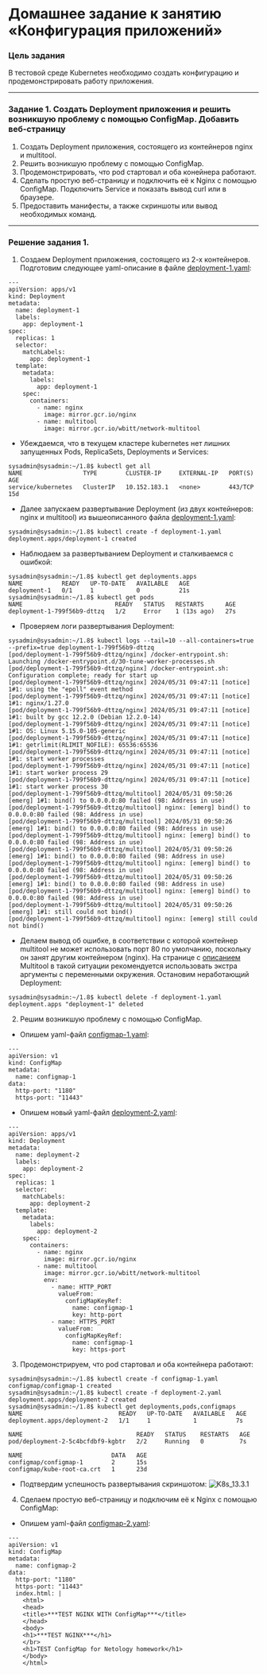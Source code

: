 # Домашнее задание к занятию «Конфигурация приложений»

### Цель задания

В тестовой среде Kubernetes необходимо создать конфигурацию и продемонстрировать работу приложения.

------

### Задание 1. Создать Deployment приложения и решить возникшую проблему с помощью ConfigMap. Добавить веб-страницу

1. Создать Deployment приложения, состоящего из контейнеров nginx и multitool.
2. Решить возникшую проблему с помощью ConfigMap.
3. Продемонстрировать, что pod стартовал и оба конейнера работают.
4. Сделать простую веб-страницу и подключить её к Nginx с помощью ConfigMap. Подключить Service и показать вывод curl или в браузере.
5. Предоставить манифесты, а также скриншоты или вывод необходимых команд.

------

### Решение задания 1.

1. Создаем Deployment приложения, состоящего из 2-х контейнеров.
Подготовим следующее yaml-описание в файле [deployment-1.yaml](./configs/deployment-1.yaml):
```
---
apiVersion: apps/v1
kind: Deployment
metadata:
  name: deployment-1
  labels:
    app: deployment-1
spec:
  replicas: 1
  selector:
    matchLabels:
      app: deployment-1
  template:
    metadata:
      labels:
        app: deployment-1
    spec:
      containers:
        - name: nginx
          image: mirror.gcr.io/nginx
        - name: multitool
          image: mirror.gcr.io/wbitt/network-multitool
```
* Убеждаемся, что в текущем кластере kubernetes нет лишних запущенных Pods, ReplicaSets, Deployments и Services:
```
sysadmin@sysadmin:~/1.8$ kubectl get all
NAME                 TYPE        CLUSTER-IP     EXTERNAL-IP   PORT(S)   AGE
service/kubernetes   ClusterIP   10.152.183.1   <none>        443/TCP   15d
```
* Далее запускаем развертывание Deployment (из двух контейнеров: nginx и multitool) из вышеописанного файла [deployment-1.yaml](./configs/deployment-1.yaml):
```
sysadmin@sysadmin:~/1.8$ kubectl create -f deployment-1.yaml
deployment.apps/deployment-1 created
```
* Наблюдаем за развертыванием Deployment и сталкиваемся с ошибкой:
```
sysadmin@sysadmin:~/1.8$ kubectl get deployments.apps
NAME           READY   UP-TO-DATE   AVAILABLE   AGE
deployment-1   0/1     1            0           21s
sysadmin@sysadmin:~/1.8$ kubectl get pods
NAME                          READY   STATUS   RESTARTS      AGE
deployment-1-799f56b9-dttzq   1/2     Error    1 (13s ago)   27s
```
* Проверяем логи развертывания Deployment:
```
sysadmin@sysadmin:~/1.8$ kubectl logs --tail=10 --all-containers=true --prefix=true deployment-1-799f56b9-dttzq
[pod/deployment-1-799f56b9-dttzq/nginx] /docker-entrypoint.sh: Launching /docker-entrypoint.d/30-tune-worker-processes.sh
[pod/deployment-1-799f56b9-dttzq/nginx] /docker-entrypoint.sh: Configuration complete; ready for start up
[pod/deployment-1-799f56b9-dttzq/nginx] 2024/05/31 09:47:11 [notice] 1#1: using the "epoll" event method
[pod/deployment-1-799f56b9-dttzq/nginx] 2024/05/31 09:47:11 [notice] 1#1: nginx/1.27.0
[pod/deployment-1-799f56b9-dttzq/nginx] 2024/05/31 09:47:11 [notice] 1#1: built by gcc 12.2.0 (Debian 12.2.0-14) 
[pod/deployment-1-799f56b9-dttzq/nginx] 2024/05/31 09:47:11 [notice] 1#1: OS: Linux 5.15.0-105-generic
[pod/deployment-1-799f56b9-dttzq/nginx] 2024/05/31 09:47:11 [notice] 1#1: getrlimit(RLIMIT_NOFILE): 65536:65536
[pod/deployment-1-799f56b9-dttzq/nginx] 2024/05/31 09:47:11 [notice] 1#1: start worker processes
[pod/deployment-1-799f56b9-dttzq/nginx] 2024/05/31 09:47:11 [notice] 1#1: start worker process 29
[pod/deployment-1-799f56b9-dttzq/nginx] 2024/05/31 09:47:11 [notice] 1#1: start worker process 30
[pod/deployment-1-799f56b9-dttzq/multitool] 2024/05/31 09:50:26 [emerg] 1#1: bind() to 0.0.0.0:80 failed (98: Address in use)
[pod/deployment-1-799f56b9-dttzq/multitool] nginx: [emerg] bind() to 0.0.0.0:80 failed (98: Address in use)
[pod/deployment-1-799f56b9-dttzq/multitool] 2024/05/31 09:50:26 [emerg] 1#1: bind() to 0.0.0.0:80 failed (98: Address in use)
[pod/deployment-1-799f56b9-dttzq/multitool] nginx: [emerg] bind() to 0.0.0.0:80 failed (98: Address in use)
[pod/deployment-1-799f56b9-dttzq/multitool] 2024/05/31 09:50:26 [emerg] 1#1: bind() to 0.0.0.0:80 failed (98: Address in use)
[pod/deployment-1-799f56b9-dttzq/multitool] nginx: [emerg] bind() to 0.0.0.0:80 failed (98: Address in use)
[pod/deployment-1-799f56b9-dttzq/multitool] 2024/05/31 09:50:26 [emerg] 1#1: bind() to 0.0.0.0:80 failed (98: Address in use)
[pod/deployment-1-799f56b9-dttzq/multitool] nginx: [emerg] bind() to 0.0.0.0:80 failed (98: Address in use)
[pod/deployment-1-799f56b9-dttzq/multitool] 2024/05/31 09:50:26 [emerg] 1#1: still could not bind()
[pod/deployment-1-799f56b9-dttzq/multitool] nginx: [emerg] still could not bind()
```
* Делаем вывод об ошибке, в соответствии с которой контейнер multitool не может использовать порт 80 по умолчанию, поскольку он занят другим контейнером (nginx). На странице с [описанием](https://github.com/wbitt/Network-MultiTool) Multitool в такой ситуации рекомендуется использовать экстра аргументы с переменными окружения.
Остановим неработающий Deployment:
```
sysadmin@sysadmin:~/1.8$ kubectl delete -f deployment-1.yaml
deployment.apps "deployment-1" deleted
```
2. Решим возникшую проблему с помощью ConfigMap.
* Опишем yaml-файл [configmap-1.yaml](./configs/configmap-1.yaml):
```
---
apiVersion: v1
kind: ConfigMap
metadata:
  name: configmap-1
data:
  http-port: "1180"
  https-port: "11443"
```
* Опишем новый yaml-файл [deployment-2.yaml](./TASK_13.3/deployment-2.yaml):
```
---
apiVersion: apps/v1
kind: Deployment
metadata:
  name: deployment-2
  labels:
    app: deployment-2
spec:
  replicas: 1
  selector:
    matchLabels:
      app: deployment-2
  template:
    metadata:
      labels:
        app: deployment-2
    spec:
      containers:
        - name: nginx
          image: mirror.gcr.io/nginx
        - name: multitool
          image: mirror.gcr.io/wbitt/network-multitool
          env:
            - name: HTTP_PORT
              valueFrom:
                configMapKeyRef:
                  name: configmap-1
                  key: http-port
            - name: HTTPS_PORT
              valueFrom:
                configMapKeyRef:
                  name: configmap-1
                  key: https-port
```
3. Продемонстрируем, что pod стартовал и оба контейнера работают:
```
sysadmin@sysadmin:~/1.8$ kubectl create -f configmap-1.yaml
configmap/configmap-1 created
sysadmin@sysadmin:~/1.8$ kubectl create -f deployment-2.yaml
deployment.apps/deployment-2 created
sysadmin@sysadmin:~/1.8$ kubectl get deployments,pods,configmaps
NAME                           READY   UP-TO-DATE   AVAILABLE   AGE
deployment.apps/deployment-2   1/1     1            1           7s

NAME                                READY   STATUS    RESTARTS   AGE
pod/deployment-2-5c4bcfdbf9-kgbtr   2/2     Running   0          7s

NAME                         DATA   AGE
configmap/configmap-1        2      15s
configmap/kube-root-ca.crt   1      23d
```
* Подтвердим успешность развертывания скриншотом:
![K8s_13.3.1](./images/K8s_13.3.1.png)

4. Сделаем простую веб-страницу и подключим её к Nginx с помощью ConfigMap:
* Опишем yaml-файл [configmap-2.yaml](./TASK_13.3/configmap-2.yaml):
```
---
apiVersion: v1
kind: ConfigMap
metadata:
  name: configmap-2
data:
  http-port: "1180"
  https-port: "11443"
  index.html: |
    <html>
    <head>
    <title>***TEST NGINX WITH ConfigMap***</title>
    </head>
    <body>
    <h1>***TEST NGINX***</h1>
    </br>
    <h1>TEST ConfigMap for Netology homework</h1>
    </body>
    </html>
```
